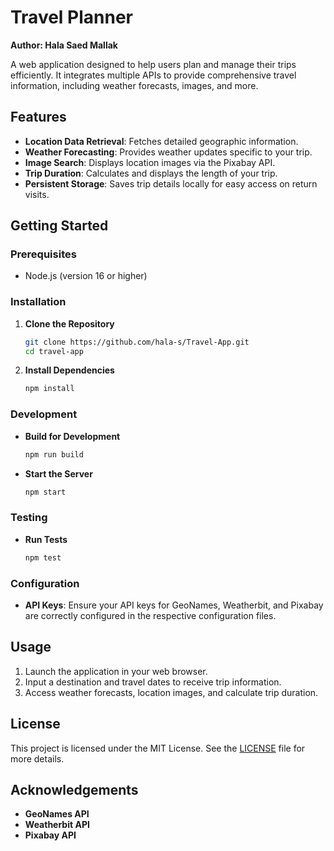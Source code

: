 # Travel Planner
**Author: Hala Saed Mallak**

A web application designed to help users plan and manage their trips efficiently. It integrates multiple APIs to provide comprehensive travel information, including weather forecasts, images, and more.

## Features

- **Location Data Retrieval**: Fetches detailed geographic information.
- **Weather Forecasting**: Provides weather updates specific to your trip.
- **Image Search**: Displays location images via the Pixabay API.
- **Trip Duration**: Calculates and displays the length of your trip.
- **Persistent Storage**: Saves trip details locally for easy access on return visits.

## Getting Started

### Prerequisites

- Node.js (version 16 or higher)

### Installation

1. **Clone the Repository**

    ```bash
    git clone https://github.com/hala-s/Travel-App.git
    cd travel-app
    ```

2. **Install Dependencies**

    ```bash
    npm install
    ```

### Development

- **Build for Development**

    ```bash
    npm run build
    ```

- **Start the Server**

    ```bash
    npm start
    ```

### Testing

- **Run Tests**

    ```bash
    npm test
    ```

### Configuration

- **API Keys**: Ensure your API keys for GeoNames, Weatherbit, and Pixabay are correctly configured in the respective configuration files.

## Usage

1. Launch the application in your web browser.
2. Input a destination and travel dates to receive trip information.
3. Access weather forecasts, location images, and calculate trip duration.

## License

This project is licensed under the MIT License. See the [LICENSE](LICENSE) file for more details.

## Acknowledgements

- **GeoNames API**
- **Weatherbit API**
- **Pixabay API**
